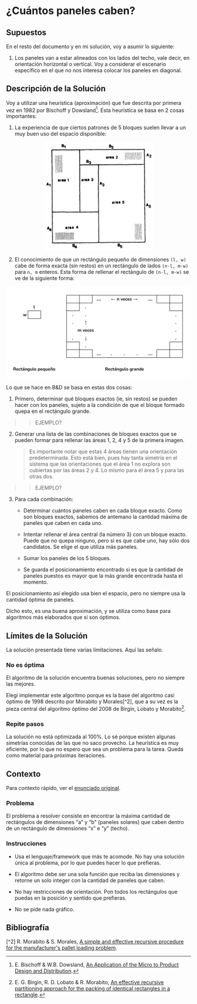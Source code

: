 # ¿Cuántos paneles caben?

## Supuestos

En el resto del documento y en mi solución, voy a asumir lo siguiente:

1. Los paneles van a estar alineados con los lados del techo, vale decir, en orientación horizontal o vertical. Voy a considerar el escenario específico en el que no nos interesa colocar los paneles en diagonal.

## Descripción de la Solución

Voy a utilizar una heurística (aproximación) que fue descrita por primera vez en 1982 por Bischoff y Dowsland[^1]. Esta heurística se basa en 2 cosas importantes:

1. La experiencia de que ciertos patrones de 5 bloques suelen llevar a un muy buen uso del espacio disponible:

<img src="./imagenes/corte_de_5_ByD.png" alt="Patrón de 5 bloques" width="300" style="display:block;margin:auto;margin-top:10px;margin-bottom:15px"/>

2. El conocimiento de que un rectángulo pequeño de dimensiones `(l, w)` cabe de forma exacta (sin restos) en un rectángulo de lados `(n·l, m·w)` para `n, m` enteros. Esta forma de rellenar el rectángulo de `(n·l, m·w)` se ve de la siguiente forma:

<img src="./imagenes/corte_exacto_n_por_m.png" alt="Corte exacto de n x m" width="500" style="display:block;margin:auto;margin-top:10px;margin-bottom:15px"/>

Lo que se hace en B&D se basa en estas dos cosas:

1. Primero, determinar qué bloques exactos (ie, sin restos) se pueden hacer con los paneles, sujeto a la condición de que el bloque formado quepa en el rectángulo grande.

>> EJEMPLO?

2. Generar una lista de las combinaciones de bloques exactos que se pueden formar para rellenar las áreas 1, 2, 4 y 5 de la primera imagen.

    > Es importante notar que estas 4 áreas tienen una orientación predeterminada. Esto está bien, pues hay tanta simetría en el sistema que las orientaciones que el área 1 no explora son cubiertas por las áreas 2 y 4. Lo mismo para el área 5 y para las otras dos.

>> EJEMPLO?

3. Para cada combinación:

    * Determinar cuántos paneles caben en cada bloque exacto. Como son bloques exactos, sabemos de antemano la cantidad máxima de paneles que caben en cada uno.

    * Intentar rellenar el área central (la número 3) con un bloque exacto. Puede que no quepa ninguno, pero si es que cabe uno, hay sólo dos candidatos. Se elige el que utiliza más paneles.

    * Sumar los paneles de los 5 bloques.

    * Se guarda el posicionamiento encontrado si es que la cantidad de paneles puestos es mayor que la más grande encontrada hasta el momento.

El posicionamiento así elegido usa bien el espacio, pero no siempre usa la cantidad óptima de paneles.

Dicho esto, es una buena aproximación, y se utiliza como base para algoritmos más elaborados que sí son óptimos.

## Límites de la Solución

La solución presentada tiene varias limitaciones. Aquí las señalo.

### **No es óptima**

El algoritmo de la solución encuentra buenas soluciones, pero no siempre las mejores.

Elegí implementar este algoritmo porque es la base del algoritmo casi óptimo de 1998 descrito por Morabito y Morales[^2], que a su vez es la pieza central del algoritmo óptimo del 2008 de Birgin, Lobato y Morabito[^3]. 

### **Repite pasos**

La solución no está optimizada al 100%. Lo sé porque existen algunas simetrías conocidas de las que no saco provecho. La heurística es muy eficiente, por lo que no espero que sea un problema para la tarea. Queda como material para próximas iteraciones.

## Contexto

Para contexto rápido, ver el [enunciado original](https://ruufsolar.notion.site/Cu-ntos-paneles-caben-a12d329198dd445a903c5be094816afa).

### Problema

El problema a resolver consiste en encontrar la máxima cantidad de rectángulos de dimensiones “a” y “b” (paneles solares) que caben dentro de un rectángulo de dimensiones “x” e “y” (techo).

### Instrucciones

* Usa el lenguaje/framework que más te acomode. No hay una solución única al problema, por lo que puedes hacer lo que prefieras.

* El algoritmo debe ser una sola función que reciba las dimensiones y retorne un solo integer con la cantidad de paneles que caben.

* No hay restricciones de orientación. Pon todos los rectángulos que puedas en la posición y sentido que prefieras.

* No se pide nada gráfico.

## Bibliografía

[^1]: E. Bischoff & W.B. Dowsland, [An Application of the Micro to Product Design and Distribution](https://link.springer.com/article/10.1057/jors.1982.54).

[^2] R. Morabito & S. Morales, [A simple and effective recursive procedure for the manufacturer's pallet loading problem](https://www.semanticscholar.org/paper/A-simple-and-effective-recursive-procedure-for-the-Morabito-Morales/a4dd03e607b9e1e3720b99a516d14bf31a3ce854).

[^3]: E. G. Birgin, R. D. Lobato & R. Morabito, [An effective recursive partitioning approach for the packing of identical rectangles in a rectangle](http://www.ime.usp.br/~egbirgin/publications/blm.pdf).